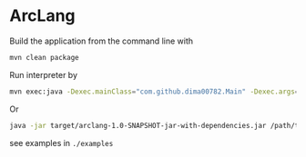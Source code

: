ArcLang
================

Build the application from the command line with

```bash
mvn clean package
```

Run interpreter by

```bash
mvn exec:java -Dexec.mainClass="com.github.dima00782.Main" -Dexec.args="/path/to/your/source.arc"
```

Or

```bash
java -jar target/arclang-1.0-SNAPSHOT-jar-with-dependencies.jar /path/to/your/source.arc
```

see examples in `./examples`
